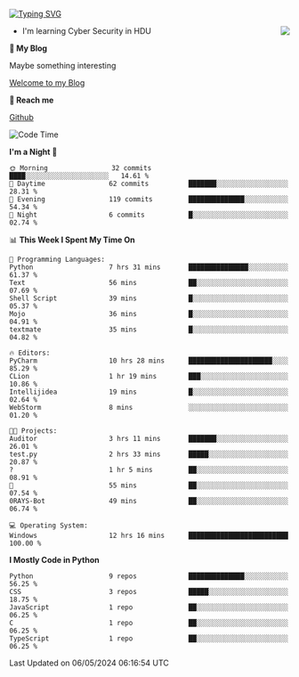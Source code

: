 [![Typing SVG](https://readme-typing-svg.herokuapp.com?font=Fira+Code&pause=1000&random=false&width=450&height=60&lines=Hello+%F0%9F%91%8B%F0%9F%8F%BB;I'm+JBNRZ)](https://git.io/typing-svg)

<a href="#">
  <img align="right" src="https://github-readme-stats.vercel.app/api?username=JBNRZ&show_icons=true&bg_color=15,f2f7fd,E0EAFC" />
</a>

- I'm learning Cyber Security in HDU

 **🌱 My Blog**

Maybe something interesting

[Welcome to my Blog](https://jbnrz.com.cn/)

 **💬 Reach me** 

[Github](https://github.com/JBNRZ)


<!--START_SECTION:waka-->
![Code Time](http://img.shields.io/badge/Code%20Time-446%20hrs%2031%20mins-blue)

**I'm a Night 🦉** 

```text
🌞 Morning                32 commits          ████░░░░░░░░░░░░░░░░░░░░░   14.61 % 
🌆 Daytime                62 commits          ███████░░░░░░░░░░░░░░░░░░   28.31 % 
🌃 Evening                119 commits         ██████████████░░░░░░░░░░░   54.34 % 
🌙 Night                  6 commits           █░░░░░░░░░░░░░░░░░░░░░░░░   02.74 % 
```


📊 **This Week I Spent My Time On** 

```text
💬 Programming Languages: 
Python                   7 hrs 31 mins       ███████████████░░░░░░░░░░   61.37 % 
Text                     56 mins             ██░░░░░░░░░░░░░░░░░░░░░░░   07.69 % 
Shell Script             39 mins             █░░░░░░░░░░░░░░░░░░░░░░░░   05.37 % 
Mojo                     36 mins             █░░░░░░░░░░░░░░░░░░░░░░░░   04.91 % 
textmate                 35 mins             █░░░░░░░░░░░░░░░░░░░░░░░░   04.82 % 

🔥 Editors: 
PyCharm                  10 hrs 28 mins      █████████████████████░░░░   85.29 % 
CLion                    1 hr 19 mins        ███░░░░░░░░░░░░░░░░░░░░░░   10.86 % 
Intellijidea             19 mins             █░░░░░░░░░░░░░░░░░░░░░░░░   02.64 % 
WebStorm                 8 mins              ░░░░░░░░░░░░░░░░░░░░░░░░░   01.20 % 

🐱‍💻 Projects: 
Auditor                  3 hrs 11 mins       ███████░░░░░░░░░░░░░░░░░░   26.01 % 
test.py                  2 hrs 33 mins       █████░░░░░░░░░░░░░░░░░░░░   20.87 % 
?                        1 hr 5 mins         ██░░░░░░░░░░░░░░░░░░░░░░░   08.91 % 
🔭                        55 mins             ██░░░░░░░░░░░░░░░░░░░░░░░   07.54 % 
0RAYS-Bot                49 mins             ██░░░░░░░░░░░░░░░░░░░░░░░   06.74 % 

💻 Operating System: 
Windows                  12 hrs 16 mins      █████████████████████████   100.00 % 
```

**I Mostly Code in Python** 

```text
Python                   9 repos             ██████████████░░░░░░░░░░░   56.25 % 
CSS                      3 repos             █████░░░░░░░░░░░░░░░░░░░░   18.75 % 
JavaScript               1 repo              ██░░░░░░░░░░░░░░░░░░░░░░░   06.25 % 
C                        1 repo              ██░░░░░░░░░░░░░░░░░░░░░░░   06.25 % 
TypeScript               1 repo              ██░░░░░░░░░░░░░░░░░░░░░░░   06.25 % 
```




 Last Updated on 06/05/2024 06:16:54 UTC
<!--END_SECTION:waka-->
